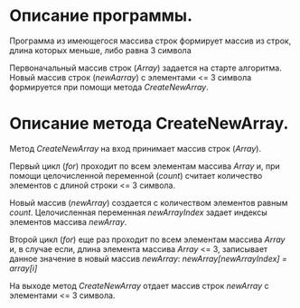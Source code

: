 # Описание программы.

Программа из имеющегося массива строк формирует массив из строк,
длина которых меньше, либо равна 3 символа

Первоначальный массив строк (*Array*) задается на старте алгоритма.
Новый массив строк (*newAarray*) с элементами <= 3 символа формируется при помощи метода  *CreateNewArray*.

# Описание метода CreateNewArray.

Метод *CreateNewArray* на вход принимает массив строк (*Array*).

Первый цикл (*for*) проходит по всем элементам массива *Array* и, при помощи целочисленной переменной (*count*) считает количество элементов с длиной строки <= 3 символа.

Новый массив (*newArray*) создается с количеством элементов равным *count*.
Целочисленная переменная *newArrayIndex* задает индексы элементов массива *newArray*.

Второй цикл (*for*) еще раз проходит по всем элементам массива *Array* и, в случае если,  длина элемента массива *Array* <= 3, записывает данное значение в новый массив *newArray*:
*newArray[newArrayIndex] = array[i]*

На выходе метод *CreateNewArray* отдает массив строк *newArray* с элементами <= 3 символа.